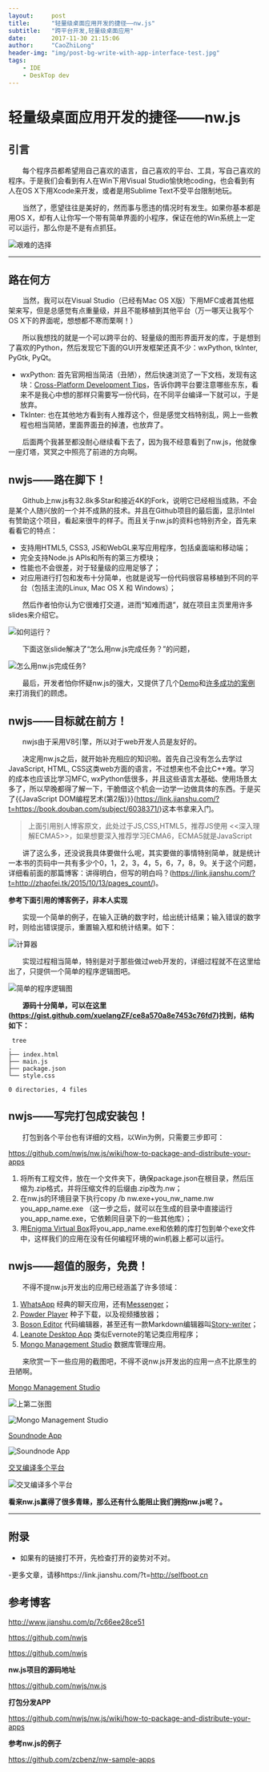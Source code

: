 ```yaml
---
layout:     post
title:      "轻量级桌面应用开发的捷径——nw.js"
subtitle:   "跨平台开发,轻量级桌面应用"
date:       2017-11-30 21:15:06
author:     "CaoZhiLong"
header-img: "img/post-bg-write-with-app-interface-test.jpg"
tags:
    - IDE
    - DeskTop dev
---
```




# 轻量级桌面应用开发的捷径——nw.js

## 引言

&emsp;&emsp;每个程序员都希望用自己喜欢的语言，自己喜欢的平台、工具，写自己喜欢的程序。于是我们会看到有人在Win下用Visual Studio愉快地coding，也会看到有人在OS X下用Xcode来开发，或者是用Sublime Text不受平台限制地玩。

&emsp;&emsp;当然了，愿望往往是美好的，然而事与愿违的情况时有发生。如果你基本都是用OS X，却有人让你写一个带有简单界面的小程序，保证在他的Win系统上一定可以运行，那么你是不是有点抓狂。

![艰难的选择](http://upload-images.jianshu.io/upload_images/938179-05913b8a4039054d.png?imageMogr2/auto-orient/strip%7CimageView2/2/w/700)

---

## 路在何方

&emsp;&emsp;当然，我可以在Visual Studio（已经有Mac OS X版）下用MFC或者其他框架来写，但是总感觉有点重量级，并且不能移植到其他平台（万一哪天让我写个OS X下的界面呢，想想都不寒而栗啊！）

&emsp;&emsp;所以我想找的就是一个可以跨平台的、轻量级的图形界面开发的库，于是想到了喜欢的Python，然后发现它下面的GUI开发框架还真不少：wxPython, tkInter, PyGtk, PyQt。

- wxPython: 首先官网相当简洁（丑陋），然后快速浏览了一下文档，发现有这块：[Cross-Platform Development Tips](https://link.jianshu.com/?t=http://docs.wxwidgets.org/stable/page_multiplatform.html)，告诉你跨平台要注意哪些东东，看来不是我心中想的那样只需要写一份代码，在不同平台编译一下就可以，于是放弃。
- TkInter: 也在其他地方看到有人推荐这个，但是感觉文档特别乱，网上一些教程也相当简陋，里面界面丑的掉渣，也放弃了。

&emsp;&emsp;后面两个我甚至都没耐心继续看下去了，因为我不经意看到了nw.js，他就像一座灯塔，冥冥之中照亮了前进的方向啊。

## nwjs——路在脚下！

&emsp;&emsp;Github上nw.js有32.8k多Star和接近4K的Fork，说明它已经相当成熟，不会是某个人随兴放的一个并不成熟的技术。并且在Github项目的最后面，显示Intel有赞助这个项目，看起来很牛的样子。而且关于nw.js的资料也特别齐全，首先来看看它的特点：

- 支持用HTML5, CSS3, JS和WebGL来写应用程序，包括桌面端和移动端；
- 完全支持Node.js APIs和所有的第三方模块；
- 性能也不会很差，对于轻量级的应用足够了；
- 对应用进行打包和发布十分简单，也就是说写一份代码很容易移植到不同的平台（包括主流的Linux, Mac OS X 和 Windows）；


&emsp;&emsp;然后作者怕你认为它很难打交道，进而“知难而退”，就在项目主页里用许多slides来介绍它。

![如何运行？](http://xuelangzf-github.qiniudn.com/20151015_what_is_nw.png)

&emsp;&emsp;下面这张slide解决了“怎么用nw.js完成任务？”的问题，

![怎么用nw.js完成任务?](http://xuelangzf-github.qiniudn.com/20151015_how_package.png)

&emsp;&emsp;最后，开发者怕你怀疑nw.js的强大，又提供了几个[Demo](https://link.jianshu.com/?t=https://github.com/zcbenz/nw-sample-apps)和[许多成功的案例](https://link.jianshu.com/?t=https://github.com/nwjs/nw.js/wiki/List-of-apps-and-companies-using-nw.js)来打消我们的顾虑。

## nwjs——目标就在前方！

&emsp;&emsp;nwjs由于采用V8引擎，所以对于web开发人员是友好的。

&emsp;&emsp;决定用nw.js之后，就开始补充相应的知识啦。首先自己没有怎么去学过JavaScript, HTML, CSS这类web方面的语言，不过想来也不会比C++难。学习的成本也应该比学习MFC, wxPython低很多，并且这些语言太基础、使用场景太多了，所以早晚都得了解一下，干脆借这个机会一边学一边做具体的东西。于是买了{《JavaScript DOM编程艺术(第2版)》}(https://link.jianshu.com/?t=https://book.douban.com/subject/6038371/)这本书拿来入门。

> 上面引用别人博客原文，此处过于JS,CSS,HTML5，推荐JS使用 <<深入理解ECMA5>>，如果想要深入推荐学习ECMA6，ECMA5就是JavaScript




&emsp;&emsp;讲了这么多，还没说我具体要做什么呢，其实要做的事情特别简单，就是统计一本书的页码中一共有多少个0，1，2，3，4，5，6，7，8，9。关于这个问题，详细看前面的那篇博客：讲得明白，但写的明白吗？(https://link.jianshu.com/?t=http://zhaofei.tk/2015/10/13/pages_count/)。

**参考下面引用的博客例子，非本人实现**

&emsp;&emsp;实现一个简单的例子，在输入正确的数字时，给出统计结果；输入错误的数字时，则给出错误提示，重置输入框和统计结果。如下：

![计算器](http://xuelangzf-github.qiniudn.com/20151015_input.png)

&emsp;&emsp;实现过程相当简单，特别是对于那些做过web开发的，详细过程就不在这里给出了，只提供一个简单的程序逻辑图吧。

![简单的程序逻辑图](http://xuelangzf-github.qiniudn.com/20151015_nwjs_process.png)

&emsp;&emsp;**源码十分简单，可以在这里(https://gist.github.com/xuelangZF/ce8a570a8e7453c76fd7)找到，结构如下：**

```shell
 tree
.
├── index.html
├── main.js
├── package.json
└── style.css

0 directories, 4 files
```


## nwjs——写完打包成安装包！

&emsp;&emsp;打包到各个平台也有详细的文档，以Win为例，只需要三步即可：

https://github.com/nwjs/nw.js/wiki/how-to-package-and-distribute-your-apps

1. 将所有工程文件，放在一个文件夹下，确保package.json在根目录，然后压缩为.zip格式，并将压缩文件的后缀由.zip改为.nw；
2. 在nw.js的环境目录下执行copy /b nw.exe+you_nw_name.nw you_app_name.exe （这一步之后，就可以在生成的目录中直接运行you_app_name.exe，它依赖同目录下的一些其他库）；
3. 用[Enigma Virtual Box](https://link.jianshu.com/?t=http://enigmaprotector.com/en/aboutvb.html)将you_app_name.exe和依赖的库打包到单个exe文件中，这样我们的应用在没有任何编程环境的win机器上都可以运行。

## nwjs——超值的服务，免费！

&emsp;&emsp;不得不提nw.js开发出的应用已经涵盖了许多领域：

1. [WhatsApp](https://link.jianshu.com/?t=https://web.whatsapp.com/) 经典的聊天应用，还有[Messenger](https://link.jianshu.com/?t=http://messengerfordesktop.com/)；
2. [Powder Player](https://link.jianshu.com/?t=https://github.com/jaruba/PowderPlayer) 种子下载，以及视频播放器；
3. [Boson Editor](https://link.jianshu.com/?t=https://github.com/isdampe/BosonEditorExperimental) 代码编辑器，甚至还有一款Markdown编辑器叫[Story-writer](https://link.jianshu.com/?t=http://soft.xiaoshujiang.com/)；
4. [Leanote Desktop App](https://link.jianshu.com/?t=https://github.com/leanote/desktop-app) 类似Evernote的笔记类应用程序；
5. [Mongo Management Studio](https://link.jianshu.com/?t=http://www.litixsoft.de/english/mms/) 数据库管理应用。

&emsp;&emsp;来欣赏一下一些应用的截图吧，不得不说nw.js开发出的应用一点不比原生的丑陋啊。

[Mongo Management Studio ](https://link.jianshu.com/?t=http://www.litixsoft.de/english/mms/)

![上第二张图](http://mms.litixsoft.de/img/mms_perspective.png)

![Mongo Management Studio](http://xuelangzf-github.qiniudn.com/20151015_apps_mongo.png)

[Soundnode App  ](https://link.jianshu.com/?t=http://www.soundnodeapp.com/)

![Soundnode App](http://xuelangzf-github.qiniudn.com/20151015_apps_soundnode.png)

[交叉编译多个平台](https://www.sitepoint.com/cross-platform-desktop-app-nw-js/)

![交叉编译多个平台](https://dab1nmslvvntp.cloudfront.net/wp-content/uploads/2016/12/1480968680NW-js.png)



**看来nw.js赢得了很多青睐，那么还有什么能阻止我们拥抱nw.js呢？。**

---

## 附录

- 如果有的链接打不开，先检查打开的姿势对不对。

-更多文章，请移https://link.jianshu.com/?t=http://selfboot.cn



## 参考博客

http://www.jianshu.com/p/7c66ee28ce51 

https://github.com/nwjs

https://github.com/nwjs

**nw.js项目的源码地址**

https://github.com/nwjs/nw.js

**打包分发APP**

https://github.com/nwjs/nw.js/wiki/how-to-package-and-distribute-your-apps

**参考nw.js的例子**

https://github.com/zcbenz/nw-sample-apps
